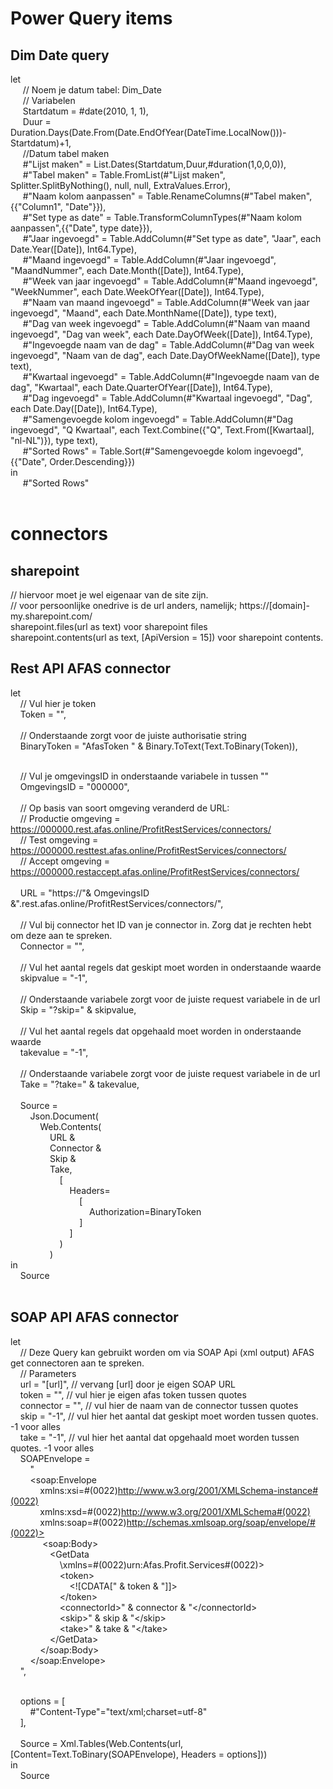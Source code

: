# Power Query items

## Dim Date query <br>

let <br>
&nbsp;&nbsp;&nbsp;&nbsp;    // Noem je datum tabel: Dim_Date<br>
&nbsp;&nbsp;&nbsp;&nbsp;    // Variabelen<br>
&nbsp;&nbsp;&nbsp;&nbsp;    Startdatum = #date(2010, 1, 1),<br>
&nbsp;&nbsp;&nbsp;&nbsp;    Duur = Duration.Days(Date.From(Date.EndOfYear(DateTime.LocalNow()))-Startdatum)+1,<br>
&nbsp;&nbsp;&nbsp;&nbsp;    //Datum tabel maken<br>
&nbsp;&nbsp;&nbsp;&nbsp;    #"Lijst maken" = List.Dates(Startdatum,Duur,#duration(1,0,0,0)),<br>
&nbsp;&nbsp;&nbsp;&nbsp;    #"Tabel maken" = Table.FromList(#"Lijst maken", Splitter.SplitByNothing(), null, null, ExtraValues.Error),<br>
&nbsp;&nbsp;&nbsp;&nbsp;    #"Naam kolom aanpassen" = Table.RenameColumns(#"Tabel maken",{{"Column1", "Date"}}),<br>
&nbsp;&nbsp;&nbsp;&nbsp;    #"Set type as date" = Table.TransformColumnTypes(#"Naam kolom aanpassen",{{"Date", type date}}),<br>
&nbsp;&nbsp;&nbsp;&nbsp;    #"Jaar ingevoegd" = Table.AddColumn(#"Set type as date", "Jaar", each Date.Year([Date]), Int64.Type),<br>
&nbsp;&nbsp;&nbsp;&nbsp;    #"Maand ingevoegd" = Table.AddColumn(#"Jaar ingevoegd", "MaandNummer", each Date.Month([Date]), Int64.Type),<br>
&nbsp;&nbsp;&nbsp;&nbsp;    #"Week van jaar ingevoegd" = Table.AddColumn(#"Maand ingevoegd", "WeekNummer", each Date.WeekOfYear([Date]), Int64.Type),<br>
&nbsp;&nbsp;&nbsp;&nbsp;    #"Naam van maand ingevoegd" = Table.AddColumn(#"Week van jaar ingevoegd", "Maand", each Date.MonthName([Date]), type text),<br>
&nbsp;&nbsp;&nbsp;&nbsp;    #"Dag van week ingevoegd" = Table.AddColumn(#"Naam van maand ingevoegd", "Dag van week", each Date.DayOfWeek([Date]), Int64.Type),<br>
&nbsp;&nbsp;&nbsp;&nbsp;    #"Ingevoegde naam van de dag" = Table.AddColumn(#"Dag van week ingevoegd", "Naam van de dag", each Date.DayOfWeekName([Date]), type text),<br>
&nbsp;&nbsp;&nbsp;&nbsp;    #"Kwartaal ingevoegd" = Table.AddColumn(#"Ingevoegde naam van de dag", "Kwartaal", each Date.QuarterOfYear([Date]), Int64.Type),<br>
&nbsp;&nbsp;&nbsp;&nbsp;    #"Dag ingevoegd" = Table.AddColumn(#"Kwartaal ingevoegd", "Dag", each Date.Day([Date]), Int64.Type),<br>
&nbsp;&nbsp;&nbsp;&nbsp;    #"Samengevoegde kolom ingevoegd" = Table.AddColumn(#"Dag ingevoegd", "Q Kwartaal", each Text.Combine({"Q", Text.From([Kwartaal], "nl-NL")}), type text),<br>
&nbsp;&nbsp;&nbsp;&nbsp;    #"Sorted Rows" = Table.Sort(#"Samengevoegde kolom ingevoegd",{{"Date", Order.Descending}})<br>
in<br>
&nbsp;&nbsp;&nbsp;&nbsp;    #"Sorted Rows"<br>
<br>

# connectors

## sharepoint

// hiervoor moet je wel eigenaar van de site zijn. <br>
// voor persoonlijke onedrive is de url anders, namelijk; https://[domain]-my.sharepoint.com/ <br>
sharepoint.files(url as text) voor sharepoint files<br>
sharepoint.contents(url as text, [ApiVersion = 15]) voor sharepoint contents. <br>

## Rest API AFAS connector

let<br>
&nbsp;&nbsp;&nbsp;&nbsp;// Vul hier je token<br>
&nbsp;&nbsp;&nbsp;&nbsp;Token = "",<br>
     <br>
&nbsp;&nbsp;&nbsp;&nbsp;// Onderstaande zorgt voor de juiste authorisatie string<br>
&nbsp;&nbsp;&nbsp;&nbsp;BinaryToken = "AfasToken " & Binary.ToText(Text.ToBinary(Token)),<br>
    <br>

&nbsp;&nbsp;&nbsp;&nbsp;// Vul je omgevingsID in onderstaande variabele in tussen ""<br>
&nbsp;&nbsp;&nbsp;&nbsp;OmgevingsID = "000000",<br>
  <br>
&nbsp;&nbsp;&nbsp;&nbsp;// Op basis van soort omgeving veranderd de URL:<br>
&nbsp;&nbsp;&nbsp;&nbsp;// Productie omgeving = https://000000.rest.afas.online/ProfitRestServices/connectors/<br>
&nbsp;&nbsp;&nbsp;&nbsp;// Test omgeving = https://000000.resttest.afas.online/ProfitRestServices/connectors/<br>
&nbsp;&nbsp;&nbsp;&nbsp;// Accept omgeving = https://000000.restaccept.afas.online/ProfitRestServices/connectors/<br>
    <br>
&nbsp;&nbsp;&nbsp;&nbsp;URL = "https://"& OmgevingsID &".rest.afas.online/ProfitRestServices/connectors/",<br>
     <br>
&nbsp;&nbsp;&nbsp;&nbsp;// Vul bij connector het ID van je connector in. Zorg dat je rechten hebt om deze aan te spreken.<br>
&nbsp;&nbsp;&nbsp;&nbsp;Connector = "",<br>
     <br>
&nbsp;&nbsp;&nbsp;&nbsp;// Vul het aantal regels dat geskipt moet worden in onderstaande waarde<br>
&nbsp;&nbsp;&nbsp;&nbsp;skipvalue = "-1",<br>
     <br>
&nbsp;&nbsp;&nbsp;&nbsp;// Onderstaande variabele zorgt voor de juiste request variabele in de url<br>
&nbsp;&nbsp;&nbsp;&nbsp;Skip = "?skip=" & skipvalue,<br>
     <br>
&nbsp;&nbsp;&nbsp;&nbsp;// Vul het aantal regels dat opgehaald moet worden in onderstaande waarde<br>
&nbsp;&nbsp;&nbsp;&nbsp;takevalue = "-1",<br>
<br>
&nbsp;&nbsp;&nbsp;&nbsp;// Onderstaande variabele zorgt voor de juiste request variabele in de url<br>
&nbsp;&nbsp;&nbsp;&nbsp;Take = "?take=" & takevalue,<br>
     <br>
&nbsp;&nbsp;&nbsp;&nbsp;Source = <br>
&nbsp;&nbsp;&nbsp;&nbsp;&nbsp;&nbsp;&nbsp;&nbsp;Json.Document(<br>
&nbsp;&nbsp;&nbsp;&nbsp;&nbsp;&nbsp;&nbsp;&nbsp;&nbsp;&nbsp;&nbsp;&nbsp;Web.Contents(<br>
&nbsp;&nbsp;&nbsp;&nbsp;&nbsp;&nbsp;&nbsp;&nbsp;&nbsp;&nbsp;&nbsp;&nbsp;&nbsp;&nbsp;&nbsp;&nbsp;URL & <br>
&nbsp;&nbsp;&nbsp;&nbsp;&nbsp;&nbsp;&nbsp;&nbsp;&nbsp;&nbsp;&nbsp;&nbsp;&nbsp;&nbsp;&nbsp;&nbsp;Connector & <br>
&nbsp;&nbsp;&nbsp;&nbsp;&nbsp;&nbsp;&nbsp;&nbsp;&nbsp;&nbsp;&nbsp;&nbsp;&nbsp;&nbsp;&nbsp;&nbsp;Skip & <br>
&nbsp;&nbsp;&nbsp;&nbsp;&nbsp;&nbsp;&nbsp;&nbsp;&nbsp;&nbsp;&nbsp;&nbsp;&nbsp;&nbsp;&nbsp;&nbsp;Take, <br>
&nbsp;&nbsp;&nbsp;&nbsp;&nbsp;&nbsp;&nbsp;&nbsp;&nbsp;&nbsp;&nbsp;&nbsp;&nbsp;&nbsp;&nbsp;&nbsp;&nbsp;&nbsp;&nbsp;&nbsp;[<br>
&nbsp;&nbsp;&nbsp;&nbsp;&nbsp;&nbsp;&nbsp;&nbsp;&nbsp;&nbsp;&nbsp;&nbsp;&nbsp;&nbsp;&nbsp;&nbsp;&nbsp;&nbsp;&nbsp;&nbsp;&nbsp;&nbsp;&nbsp;&nbsp;Headers=<br>
&nbsp;&nbsp;&nbsp;&nbsp;&nbsp;&nbsp;&nbsp;&nbsp;&nbsp;&nbsp;&nbsp;&nbsp;&nbsp;&nbsp;&nbsp;&nbsp;&nbsp;&nbsp;&nbsp;&nbsp;&nbsp;&nbsp;&nbsp;&nbsp;&nbsp;&nbsp;&nbsp;&nbsp;[<br>
&nbsp;&nbsp;&nbsp;&nbsp;&nbsp;&nbsp;&nbsp;&nbsp;&nbsp;&nbsp;&nbsp;&nbsp;&nbsp;&nbsp;&nbsp;&nbsp;&nbsp;&nbsp;&nbsp;&nbsp;&nbsp;&nbsp;&nbsp;&nbsp;&nbsp;&nbsp;&nbsp;&nbsp;&nbsp;&nbsp;&nbsp;&nbsp;Authorization=BinaryToken<br>
&nbsp;&nbsp;&nbsp;&nbsp;&nbsp;&nbsp;&nbsp;&nbsp;&nbsp;&nbsp;&nbsp;&nbsp;&nbsp;&nbsp;&nbsp;&nbsp;&nbsp;&nbsp;&nbsp;&nbsp;&nbsp;&nbsp;&nbsp;&nbsp;&nbsp;&nbsp;&nbsp;&nbsp;]<br>
&nbsp;&nbsp;&nbsp;&nbsp;&nbsp;&nbsp;&nbsp;&nbsp;&nbsp;&nbsp;&nbsp;&nbsp;&nbsp;&nbsp;&nbsp;&nbsp;&nbsp;&nbsp;&nbsp;&nbsp;&nbsp;&nbsp;&nbsp;&nbsp;]<br>
&nbsp;&nbsp;&nbsp;&nbsp;&nbsp;&nbsp;&nbsp;&nbsp;&nbsp;&nbsp;&nbsp;&nbsp;&nbsp;&nbsp;&nbsp;&nbsp;&nbsp;&nbsp;&nbsp;&nbsp;)<br>
&nbsp;&nbsp;&nbsp;&nbsp;&nbsp;&nbsp;&nbsp;&nbsp;&nbsp;&nbsp;&nbsp;&nbsp;&nbsp;&nbsp;&nbsp;&nbsp;)<br>
in<br>
&nbsp;&nbsp;&nbsp;&nbsp;Source<br><br>

## SOAP API AFAS connector

let<br>
&nbsp;&nbsp;&nbsp;&nbsp;// Deze Query kan gebruikt worden om via SOAP Api (xml output) AFAS get connectoren aan te spreken. <br>
&nbsp;&nbsp;&nbsp;&nbsp;// Parameters <br>
&nbsp;&nbsp;&nbsp;&nbsp;url = "[url]", // vervang [url] door je eigen SOAP URL<br>
&nbsp;&nbsp;&nbsp;&nbsp;token = "", // vul hier je eigen afas token tussen quotes<br>
&nbsp;&nbsp;&nbsp;&nbsp;connector = "", // vul hier de naam van de connector tussen quotes<br>
&nbsp;&nbsp;&nbsp;&nbsp;skip = "-1", // vul hier het aantal dat geskipt moet worden tussen quotes. -1 voor alles<br>
&nbsp;&nbsp;&nbsp;&nbsp;take = "-1", // vul hier het aantal dat opgehaald moet worden tussen quotes. -1 voor alles<br>
&nbsp;&nbsp;&nbsp;&nbsp;SOAPEnvelope = <br>
&nbsp;&nbsp;&nbsp;&nbsp;&nbsp;&nbsp;&nbsp;&nbsp;"<br>
&nbsp;&nbsp;&nbsp;&nbsp;&nbsp;&nbsp;&nbsp;&nbsp;<soap:Envelope <br>
&nbsp;&nbsp;&nbsp;&nbsp;&nbsp;&nbsp;&nbsp;&nbsp;&nbsp;&nbsp;&nbsp;&nbsp;xmlns:xsi=#(0022)http://www.w3.org/2001/XMLSchema-instance#(0022)<br>
&nbsp;&nbsp;&nbsp;&nbsp;&nbsp;&nbsp;&nbsp;&nbsp;&nbsp;&nbsp;&nbsp;&nbsp;xmlns:xsd=#(0022)http://www.w3.org/2001/XMLSchema#(0022)<br>
&nbsp;&nbsp;&nbsp;&nbsp;&nbsp;&nbsp;&nbsp;&nbsp;&nbsp;&nbsp;&nbsp;&nbsp;xmlns:soap=#(0022)http://schemas.xmlsoap.org/soap/envelope/#(0022)><br>
&nbsp;&nbsp;&nbsp;&nbsp;&nbsp;&nbsp;&nbsp;&nbsp;&nbsp;&nbsp;&nbsp;&nbsp; \<soap:Body><br>
&nbsp;&nbsp;&nbsp;&nbsp;&nbsp;&nbsp;&nbsp;&nbsp;&nbsp;&nbsp;&nbsp;&nbsp;&nbsp;&nbsp;&nbsp;&nbsp;\<GetData<br>
&nbsp;&nbsp;&nbsp;&nbsp;&nbsp;&nbsp;&nbsp;&nbsp;&nbsp;&nbsp;&nbsp;&nbsp;&nbsp;&nbsp;&nbsp;&nbsp;&nbsp;&nbsp;&nbsp;&nbsp;\xmlns=#(0022)urn:Afas.Profit.Services#(0022)><br>
&nbsp;&nbsp;&nbsp;&nbsp;&nbsp;&nbsp;&nbsp;&nbsp;&nbsp;&nbsp;&nbsp;&nbsp;&nbsp;&nbsp;&nbsp;&nbsp;&nbsp;&nbsp;&nbsp;&nbsp;\<token><br>
&nbsp;&nbsp;&nbsp;&nbsp;&nbsp;&nbsp;&nbsp;&nbsp;&nbsp;&nbsp;&nbsp;&nbsp;&nbsp;&nbsp;&nbsp;&nbsp;&nbsp;&nbsp;&nbsp;&nbsp;&nbsp;&nbsp;&nbsp;&nbsp;\<![CDATA[" & token & "]]><br>
&nbsp;&nbsp;&nbsp;&nbsp;&nbsp;&nbsp;&nbsp;&nbsp;&nbsp;&nbsp;&nbsp;&nbsp;&nbsp;&nbsp;&nbsp;&nbsp;&nbsp;&nbsp;&nbsp;&nbsp;\</token><br>
&nbsp;&nbsp;&nbsp;&nbsp;&nbsp;&nbsp;&nbsp;&nbsp;&nbsp;&nbsp;&nbsp;&nbsp;&nbsp;&nbsp;&nbsp;&nbsp;&nbsp;&nbsp;&nbsp;&nbsp;\<connectorId>" & connector & "\</connectorId><br>
&nbsp;&nbsp;&nbsp;&nbsp;&nbsp;&nbsp;&nbsp;&nbsp;&nbsp;&nbsp;&nbsp;&nbsp;&nbsp;&nbsp;&nbsp;&nbsp;&nbsp;&nbsp;&nbsp;&nbsp;\<skip>" & skip & "\</skip><br>
&nbsp;&nbsp;&nbsp;&nbsp;&nbsp;&nbsp;&nbsp;&nbsp;&nbsp;&nbsp;&nbsp;&nbsp;&nbsp;&nbsp;&nbsp;&nbsp;&nbsp;&nbsp;&nbsp;&nbsp;\<take>" & take & "\</take><br>
&nbsp;&nbsp;&nbsp;&nbsp;&nbsp;&nbsp;&nbsp;&nbsp;&nbsp;&nbsp;&nbsp;&nbsp;&nbsp;&nbsp;&nbsp;&nbsp;\</GetData><br>
&nbsp;&nbsp;&nbsp;&nbsp;&nbsp;&nbsp;&nbsp;&nbsp;&nbsp;&nbsp;&nbsp;&nbsp;\</soap:Body><br>
&nbsp;&nbsp;&nbsp;&nbsp;&nbsp;&nbsp;&nbsp;&nbsp;\</soap:Envelope><br>
&nbsp;&nbsp;&nbsp;&nbsp;",<br><br>

&nbsp;&nbsp;&nbsp;&nbsp;options = [<br>
&nbsp;&nbsp;&nbsp;&nbsp;&nbsp;&nbsp;&nbsp;&nbsp;#"Content-Type"="text/xml;charset=utf-8"<br>
&nbsp;&nbsp;&nbsp;&nbsp;],<br>
<br>
&nbsp;&nbsp;&nbsp;&nbsp;Source = Xml.Tables(Web.Contents(url, [Content=Text.ToBinary(SOAPEnvelope), Headers = options]))<br>
in<br>
&nbsp;&nbsp;&nbsp;&nbsp;Source<br>
